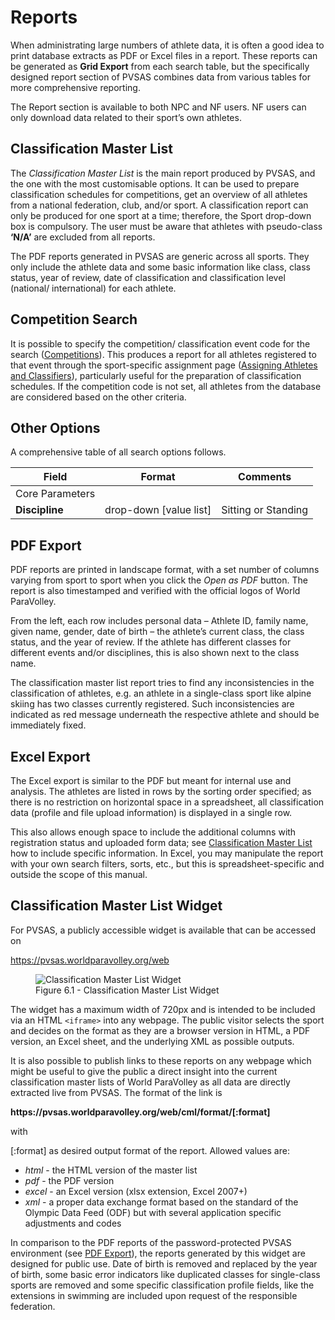 # Reports

When administrating large numbers of athlete data, it is often a good idea to print database 
extracts as PDF or Excel files in a report. These reports can be generated as **Grid Export** 
from each search table, but the specifically designed report section of PVSAS combines data 
from various tables for more comprehensive reporting.

The Report section is available to both NPC and NF users. NF users can only download data
related to their sport’s own athletes.

## Classification Master List <!-- {docsify-ignore} -->

The *Classification Master List* is the main report produced by PVSAS, and the one with the most 
customisable options. It can be used to prepare classification schedules for competitions, get 
an overview of all athletes from a national federation, club, and/or sport. A classification report 
can only be produced for one sport at a time; therefore, the Sport drop-down box is compulsory. 
The user must be aware that athletes with pseudo-class **‘N/A’** are excluded from all reports.

The PDF reports generated in PVSAS are generic across all sports. They only include the athlete 
data and some basic information like class, class status, year of review, date of classification 
and classification level (national/ international) for each athlete.

## Competition Search

It is possible to specify the competition/ classification event code for the search 
([Competitions](calendar/competitions.md)). This produces a report for all athletes registered 
to that event through the sport-specific assignment page 
([Assigning Athletes and Classifiers](calendar/competitions.md#assigning-athletes-and-classifiers)), 
particularly useful for the preparation of classification schedules. If the competition code is not 
set, all athletes from the database are considered based on the other criteria.

## Other Options

A comprehensive table of all search options follows.

| **Field**                                         | **Format**             | **Comments**        |
| ------------------------------------------------- | ---------------------- | ------------------- |
| <span class="table-header">Core Parameters</span> |                        |                     |
| **Discipline**                                    | drop-down [value list] | Sitting or Standing |

## PDF Export

PDF reports are printed in landscape format, with a set number of columns varying from 
sport to sport when you click the *Open as PDF* button. The report is also timestamped 
and verified with the official logos of World ParaVolley.

From the left, each row includes personal data – Athlete ID, family name, given name, 
gender, date of birth – the athlete’s current class, the class status, and the year of 
review. If the athlete has different classes for different events and/or disciplines, 
this is also shown next to the class name.

The classification master list report tries to find any inconsistencies in the classification 
of athletes, e.g. an athlete in a single-class sport like alpine skiing has two classes currently 
registered. Such inconsistencies are indicated as red message underneath the respective athlete 
and should be immediately fixed.

## Excel Export

The Excel export is similar to the PDF but meant for internal use and analysis. The athletes
are listed in rows by the sorting order specified; as there is no restriction on horizontal space
in a spreadsheet, all classification data (profile and file upload information) is displayed in a
single row.

This also allows enough space to include the additional columns with registration status and
uploaded form data; see [Classification Master List](reports/classification-master-list.md#other-options) 
how to include specific information. In Excel, you may manipulate the report with your own search filters, 
sorts, etc., but this is spreadsheet-specific and outside the scope of this manual.

## Classification Master List Widget

For PVSAS, a publicly accessible widget is available that can be accessed on

<p class="text-center">
  <a href="https://pvsas.worldparavolley.org/web" target="_blank">https://pvsas.worldparavolley.org/web</a>
</p>

<figure>
    <img src="_img/figures/6.1-classification-master-list-widget.png" alt="Classification Master List Widget" class="screenshot" >
    <figcaption>Figure 6.1 - Classification Master List Widget</figcaption>
</figure>

The widget has a maximum width of 720px and is intended to be included via an HTML `<iframe>` 
into any webpage. The public visitor selects the sport and decides on the format as they are 
a browser version in HTML, a PDF version, an Excel sheet, and the underlying XML as possible 
outputs.

It is also possible to publish links to these reports on any webpage which might be useful to 
give the public a direct insight into the current classification master lists of World ParaVolley 
as all data are directly extracted live from PVSAS. The format of the link is

<p class="text-center"><b>https://pvsas.worldparavolley.org/web/cml/format/[:format]</b></p>

with

[:format] as desired output format of the report. Allowed values are:
- *html* - the HTML version of the master list
- *pdf* - the PDF version
- *excel* - an Excel version (xlsx extension, Excel 2007+)
- *xml* - a proper data exchange format based on the standard of the Olympic Data Feed 
  (ODF) but with several application specific adjustments and codes

In comparison to the PDF reports of the password-protected PVSAS environment 
(see [PDF Export](reports/classification-master-list.md#other-options)), the 
reports generated by this widget are designed for public use. Date of birth is 
removed and replaced by the year of birth, some basic error indicators like 
duplicated classes for single-class sports are removed and some specific 
classification profile fields, like the extensions in swimming are included 
upon request of the responsible federation.